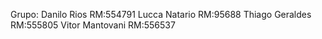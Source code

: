 Grupo:
Danilo Rios RM:554791
Lucca Natario RM:95688
Thiago Geraldes RM:555805
Vitor Mantovani RM:556537
